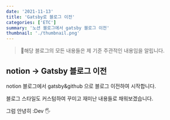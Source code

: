 ```yaml
---
date: '2021-11-13'
title: 'Gatsby로 블로그 이전'
categories: ['ETC']
summary: '노션 블로그에서 gatsby 블로그 이전'
thumbnail: './thumbnail.png'
---
```


> 📍해당 블로그의 모든 내용들은 제 기준 주관적인 내용임을 알립니다.



## notion → Gatsby 블로그 이전



notion 블로그에서 gatsby&github 으로 블로그 이전하여 시작합니다.



블로그 스타일도 커스텀하여 꾸미고 재미난 내용들로 채워보겠습니다.



그럼 안녕히 :Dev 🖐